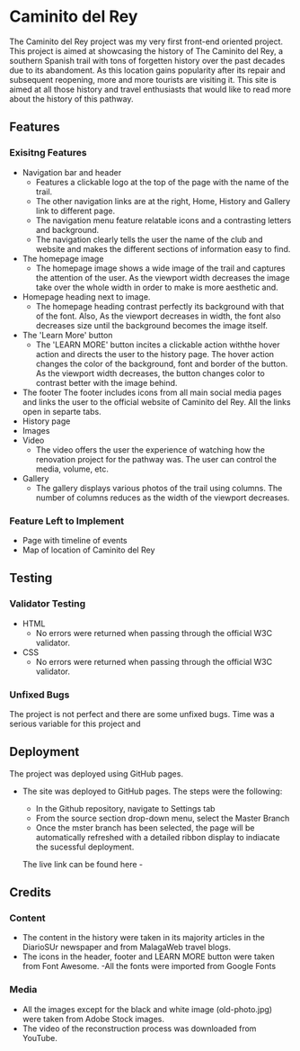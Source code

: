# Caminito del Rey

The Caminito del Rey project was my very first front-end oriented project. This project is aimed at showcasing the history of The Caminito del Rey, a southern Spanish trail with tons of forgetten history over the past decades due to its abandoment. As this location gains popularity after its repair and subsequent reopening, more and more tourists are visiting it. This site is aimed at all those history and travel enthusiasts that would like to read more about the history of this pathway.


## Features

### Exisitng Features
- Navigation bar and header
    - Features a clickable logo at the top of the page with the name of the trail.
    - The other navigation links are at the right, Home, History and Gallery link to different page.
    - The navigation menu feature relatable icons and a contrasting letters and background.
    - The navigation clearly tells the user the name of the club and website and makes the different sections of information easy to find.
- The homepage image
    - The homepage image shows a wide image of the trail and captures the attention of the user. As the viewport width decreases the image take over the whole width in order to make is more aesthetic and.
- Homepage heading next to image.
    - The homepage heading contrast perfectly its background with that of the font. Also, As the viewport decreases in width, the font also decreases size until the background becomes the image itself.  
- The 'Learn More' button
    - The 'LEARN MORE' button incites a clickable action withthe hover action and directs the user to the history page. The hover action changes the color of the background, font and border of the button. As the viewport width decreases, the button changes color to contrast better with the image behind. 
- The footer
    The footer includes icons from all main social media pages and links the user to the official website of Caminito del Rey. All the links open in separte tabs.
- History page
- Images
- Video
    - The video offers the user the experience of watching how the renovation project for the pathway was. The user can control the media, volume, etc.
- Gallery
    - The gallery displays various photos of the trail using columns. The number of columns reduces as the width of the viewport decreases.

### Feature Left to Implement
- Page with timeline of events
- Map of location of Caminito del Rey

## Testing
### Validator Testing
- HTML
    - No errors were returned when passing through the official W3C validator.
- CSS
    - No errors were returned when passing through the official W3C validator.
### Unfixed Bugs
The project is not perfect and there are some unfixed bugs. Time was a serious variable for this project and 

## Deployment

The project was deployed using GitHub pages. 
- The site was deployed to GitHub pages. The steps were the following:
    - In the Github repository, navigate to Settings tab
    - From the source section drop-down menu, select the Master Branch
    - Once the mster branch has been selected, the page will be automatically refreshed with a detailed ribbon display to indiacate the sucessful deployment.

    The live link can be found here - 
## Credits
### Content
- The content in the history were taken in its majority articles in the DiarioSUr newspaper and from MalagaWeb travel blogs.
- The icons in the header, footer and LEARN MORE button were taken from Font Awesome.
-All the fonts were imported from Google Fonts
### Media
 - All the images except for the black and white image (old-photo.jpg) were taken from Adobe Stock images. 
- The video of the reconstruction process was downloaded from YouTube.